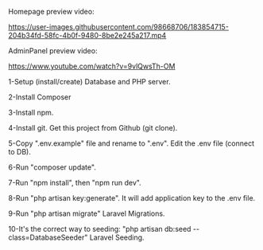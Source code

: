 Homepage preview video:

https://user-images.githubusercontent.com/98668706/183854715-204b34fd-58fc-4b0f-9480-8be2e245a217.mp4


AdminPanel preview video:

https://www.youtube.com/watch?v=9vlQwsTh-OM

1-Setup (install/create) Database and PHP server.

2-Install Composer

3-Install npm.

4-Install git. Get this project from Github (git clone).

5-Copy ".env.example" file and rename to ".env". Edit the .env file (connect to DB).

6-Run "composer update".

7-Run "npm install", then "npm run dev".

8-Run "php artisan key:generate". It will add application key to the .env file.

9-Run "php artisan migrate" Laravel Migrations.

10-It's the correct way to seeding: "php artisan db:seed --class=DatabaseSeeder" Laravel Seeding.

